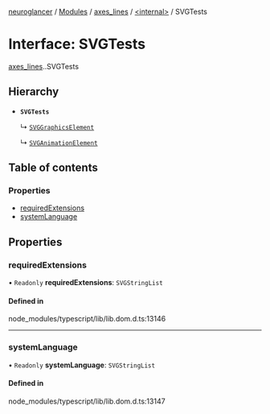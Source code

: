 [neuroglancer](../README.md) / [Modules](../modules.md) / [axes\_lines](../modules/axes_lines.md) / [<internal\>](../modules/axes_lines._internal_.md) / SVGTests

# Interface: SVGTests

[axes_lines](../modules/axes_lines.md).[<internal>](../modules/axes_lines._internal_.md).SVGTests

## Hierarchy

- **`SVGTests`**

  ↳ [`SVGGraphicsElement`](axes_lines._internal_.SVGGraphicsElement.md)

  ↳ [`SVGAnimationElement`](axes_lines._internal_.SVGAnimationElement.md)

## Table of contents

### Properties

- [requiredExtensions](axes_lines._internal_.SVGTests.md#requiredextensions)
- [systemLanguage](axes_lines._internal_.SVGTests.md#systemlanguage)

## Properties

### requiredExtensions

• `Readonly` **requiredExtensions**: `SVGStringList`

#### Defined in

node_modules/typescript/lib/lib.dom.d.ts:13146

___

### systemLanguage

• `Readonly` **systemLanguage**: `SVGStringList`

#### Defined in

node_modules/typescript/lib/lib.dom.d.ts:13147
